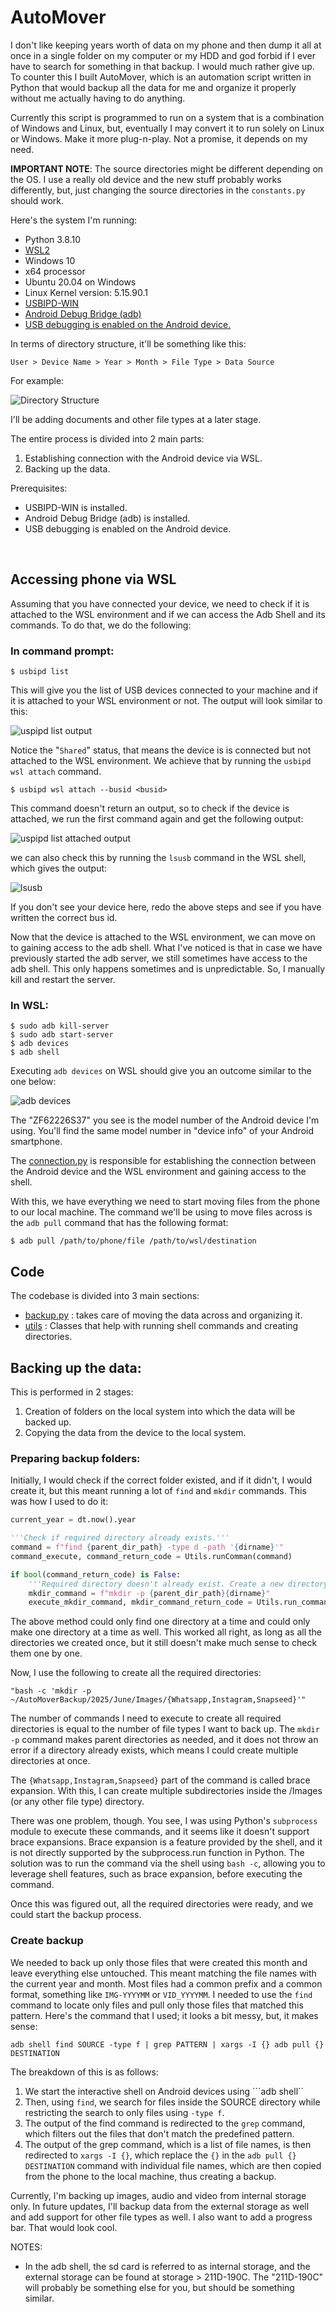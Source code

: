 # AutoMover

I don't like keeping years worth of data on my phone and then dump it all at once in a single folder on my computer or my HDD and god forbid if I ever have to search for something in that backup. I would much rather give up. To counter this I built AutoMover, which is an automation script written in Python that would backup all the data for me and organize it properly without me actually having to do anything.

Currently this script is programmed to run on a system that is a combination of Windows and Linux, but, eventually I may convert it to run solely on Linux or Windows. Make it more plug-n-play. Not a promise, it depends on my need.

**IMPORTANT NOTE**: The source directories might be different depending on the OS. I use a really old device and the new stuff probably works differently, but, just changing the source directories in the ```constants.py``` should work.

Here's the system I'm running:

- Python 3.8.10
- [WSL2](https://learn.microsoft.com/en-us/windows/wsl/about)
- Windows 10
- x64 processor
- Ubuntu 20.04 on Windows
- Linux Kernel version: 5.15.90.1
- [USBIPD-WIN](https://github.com/dorssel/usbipd-win)
- [Android Debug Bridge (adb)](https://developer.android.com/tools/adb)
- [USB debugging is enabled on the Android device.](https://developer.android.com/studio/debug/dev-options#Enable-debugging)

In terms of directory structure, it'll be something like this:

```User > Device Name > Year > Month > File Type > Data Source```

For example:

![Directory Structure](/images/tree.png)

I'll be adding documents and other file types at a later stage.

The entire process is divided into 2 main parts:

1. Establishing connection with the Android device via WSL.
2. Backing up the data.

Prerequisites:
- USBIPD-WIN is installed.
- Android Debug Bridge (adb) is installed.
- USB debugging is enabled on the Android device.

<br>

## Accessing phone via WSL

Assuming that you have connected your device, we need to check if it is attached to the WSL environment and if we can access the Adb Shell and its commands. To do that, we do the following:

### In command prompt:
```
$ usbipd list
```
This will give you the list of USB devices connected to your machine and if it is attached to your WSL environment or not. The output will look similar to this:

![uspipd list output](/images/usbipdlist.png)

Notice the "```Shared```" status, that means the device is is connected but not attached to the WSL environment. We achieve that by running the ```usbipd wsl attach``` command.
```
$ usbipd wsl attach --busid <busid>
```
This command doesn't return an output, so to check if the device is attached, we run the first command again and get the following output:

![uspipd list attached output](/images/usbipdlistattached.png)

we can also check this by running the ```lsusb``` command in the WSL shell, which gives the output:

![lsusb](/images/lsusb.png)

If you don't see your device here, redo the above steps and see if you have written the correct bus id.

Now that the device is attached to the WSL environment, we can move on to gaining access to the adb shell. What I've noticed is that in case we have previously started the adb server, we still sometimes have access to the adb shell. This only happens sometimes and is unpredictable. So, I manually kill and restart the server.

### In WSL:
```
$ sudo adb kill-server
$ sudo adb start-server
$ adb devices
$ adb shell
```
Executing ```adb devices``` on WSL should give you an outcome similar to the one below:

![adb devices](/images/adbdevices.png)

The "ZF62226S37" you see is the model number of the Android device I'm using. You'll find the same model number in "device info" of your Android smartphone. 

The [connection.py](https://github.com/ashrithzxy/AutoMover/blob/main/connection.py) is responsible for establishing the connection between the Android device and the WSL environment and gaining access to the shell.

With this, we have everything we need to start moving files from the phone to our local machine. The command we'll be using to move files across is the ```adb pull``` command that has the following format:

```
$ adb pull /path/to/phone/file /path/to/wsl/destination
```

## Code

The codebase is divided into 3 main sections:
- [backup.py](https://github.com/ashrithzxy/AutoMover/blob/main/backup.py) : takes care of moving the data across and organizing it.
- [utils](https://github.com/ashrithzxy/AutoMover/tree/main/utils) : Classes that help with running shell commands and creating directories.

## Backing up the data:

This is performed in 2 stages:

1. Creation of folders on the local system into which the data will be backed up.
2. Copying the data from the device to the local system.

### Preparing backup folders:

Initially, I would check if the correct folder existed, and if it didn't, I would create it, but this meant running a lot of  ```find``` and ```mkdir``` commands. This was how I used to do it: 

```python
current_year = dt.now().year

'''Check if required directory already exists.'''
command = f"find {parent_dir_path} -type d -path '{dirname}'"
command_execute, command_return_code = Utils.runComman(command)

if bool(command_return_code) is False:
    '''Required directory doesn't already exist. Create a new directory.'''
    mkdir_command = f"mkdir -p {parent_dir_path}{dirname}"
    execute_mkdir_command, mkdir_command_return_code = Utils.run_command(mkdir_command)
```
The above method could only find one directory at a time and could only make one directory at a time as well. This worked all right, as long as all the directories we created once, but it still doesn't make much sense to check them one by one. 

Now, I use the following to create all the required directories:

```
"bash -c 'mkdir -p ~/AutoMoverBackup/2025/June/Images/{Whatsapp,Instagram,Snapseed}'"
```
The number of commands I need to execute to create all required directories is equal to the number of file types I want to back up. The ```mkdir -p``` command makes parent directories as needed, and it does not throw an error if a directory already exists, which means I could create multiple directories at once. 

The ``` {Whatsapp,Instagram,Snapseed} ``` part of the command is called brace expansion. With this, I can create multiple subdirectories inside the /Images (or any other file type) directory. 

There was one problem, though. You see, I was using Python's ```subprocess``` module to execute these commands, and it seems like it doesn't support brace expansions. Brace expansion is a feature provided by the shell, and it is not directly supported by the subprocess.run function in Python. The solution was to run the command via the shell using ```bash -c```, allowing you to leverage shell features, such as brace expansion, before executing the command. 

Once this was figured out, all the required directories were ready, and we could start the backup process. 

### Create backup

We needed to back up only those files that were created this month and leave everything else untouched. This meant matching the file names with the current year and month. Most files had a common prefix and a common format, something like ```IMG-YYYYMM``` or ```VID_YYYYMM```. I needed to use the ```find``` command to locate only files and pull only those files that matched this pattern. Here's the command that I used; it looks a bit messy, but, it makes sense:

```
adb shell find SOURCE -type f | grep PATTERN | xargs -I {} adb pull {} DESTINATION
```
The breakdown of this is as follows: 
1. We start the interactive shell on Android devices using ```adb shell``
2. Then, using ```find```, we search for files inside the SOURCE directory while restricting the search to only files using ```-type f```.
3. The output of the find command is redirected to the ```grep``` command, which filters out the files that don't match the predefined pattern.
4. The output of the grep command, which is a list of file names, is then redirected to ```xargs -I {}```, which replace the ```{}``` in the ```adb pull {} DESTINATION``` command with individual file names, which are then copied from the phone to the local machine, thus creating a backup.

Currently, I'm backing up images, audio and video from internal storage only. In future updates, I'll backup data from the external storage as well and add support for other file types as well. I also want to add a progress bar. That would look cool.

NOTES:
- In the adb shell, the sd card is referred to as internal storage, and the external storage can be found at storage > 211D-190C. The "211D-190C" will probably be something else for you, but should be something similar.
